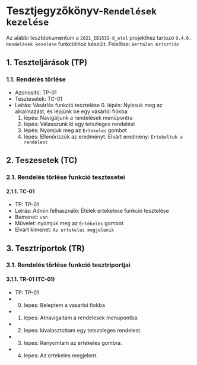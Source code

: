 # Tesztjegyzőkönyv-`Rendelések kezelése`

Az alábbi tesztdokumentum a `2021_IB153I-8_etel` projekthez tartozó `9.4.6. Rendelések kezelése` funkcióihoz készült. Felelőse: `Bertalan Krisztián` 



## 1. Teszteljárások (TP)

### 1.1. Rendelés törlése 
- Azonosító: TP-01
- Tesztesetek: TC-01
- Leírás: Vásárlás funkció tesztelése
    0. lépés: Nyissuk meg az alkalmazást, és lépjünk be egy vásárlói fiókba
    1. lépés: Navigáljunk a rendelések menüpontra
    2. lépés: Válasszunk ki egy tetszleges rendelést
    3. lépés: Nyomjuk meg az `Ertekeles` gombot 
    4. lépés: Ellenőrizzük az eredményt. Elvárt eredmény: `Ertekeltuk a rendelest`


## 2. Teszesetek (TC)

### 2.1. Rendelés törlése funkció tesztesetei

#### 2.1.1. TC-01
- TP: TP-01
- Leírás: Admin felhasználó: Ételek ertekelese funkció tesztelése 
- Bemenet: `van`
- Művelet: nyomjuk meg az `Értékelés` gombot 
- Elvárt kimenet: `Az ertekeles megjelenik`




## 3. Tesztriportok (TR)

### 3.1. Rendelés törlése funkció tesztriportjai
	
		
#### 3.1.1. TR-01 (TC-01)
- TP: TP-01
- 0. lepes: Beleptem a vasarloi fiokba
- 1. lepes: Atnavigaltam a rendelesek menupontba.
- 2. lepes: kivalasztottam egy tetszoleges rendelest.
- 3. lepes: Ranyomtam az ertekeles gombra.
- 4. lepes: Az ertekeles megjelent.
    
    

    


    